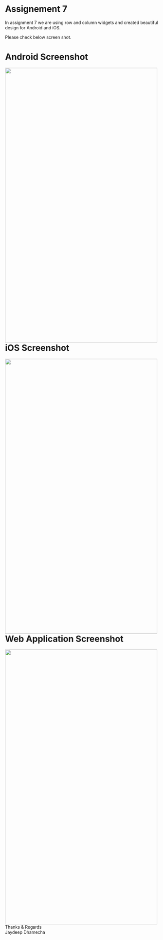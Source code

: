 # Assignement 7

 In assignment 7 we are using row and column widgets and created beautiful design for Android and iOS.
 
 Please check below screen shot.

# Android Screenshot
<img src="https://user-images.githubusercontent.com/89917952/133978673-654d2c3a-81a4-42dc-9c0f-0d5763195667.png" align="left" height="900" width="500" >


# iOS Screenshot
<img src="https://user-images.githubusercontent.com/89917952/133978708-f52ffbd8-f721-4d68-b593-e0e1d64751d7.png" align="left" height="900" width="500" >

# Web Application Screenshot
<img src="https://user-images.githubusercontent.com/89917952/133978832-ebb2f9b2-c8f9-4ecd-9554-7d294c412b0c.png" align="left" height="900" width="500" >

Thanks & Regards\
Jaydeep Dhamecha
